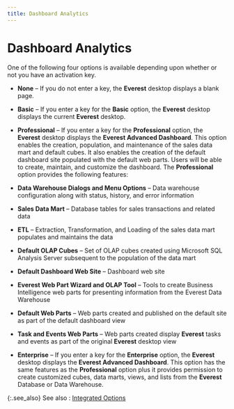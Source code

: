 ```yaml
---
title: Dashboard Analytics
---
```


# Dashboard Analytics


One of the following four options is available depending upon whether  or not you have an activation key.

- **None** –  If you do not enter a key, the **Everest**  desktop displays a blank page.
- **Basic**  – If you enter a key for the **Basic**  option, the **Everest** desktop displays  the current **Everest** desktop.
- **Professional**  – If you enter a key for the **Professional**  option, the **Everest** desktop displays  the **Everest Advanced Dashboard**.  This option enables the creation, population, and maintenance of the sales  data mart and default cubes. It also enables the creation of the default  dashboard site populated with the default web parts. Users will be able  to create, maintain, and customize the dashboard. The **Professional**  option provides the following features:

 - **Data Warehouse 
 Dialogs and Menu Options** – Data warehouse configuration along with  status, history, and error information
 - **Sales Data 
 Mart** – Database tables for sales transactions and related data
 - **ETL**  – Extraction, Transformation, and Loading of the sales data mart populates  and maintains the data
 - **Default OLAP 
 Cubes** – Set of OLAP cubes created using Microsoft SQL Analysis  Server subsequent to the population of the data mart
 - **Default Dashboard 
 Web Site** – Dashboard web site
 - **Everest Web 
 Part Wizard and OLAP Tool** – Tools to create Business Intelligence  web parts for presenting information from the Everest Data Warehouse
 - **Default Web 
 Parts** – Web parts created and published on the default site as  part of the default dashboard view
 - **Task and 
 Events Web Parts** – Web parts created display **Everest**  tasks and events as part of the original **Everest**  desktop view

- **Enterprise**  – If you enter a key for the **Enterprise**  option, the **Everest** desktop displays  the **Everest Advanced Dashboard**.  This option has the same features as the **Professional**  option plus it provides permission to create customized cubes, data marts,  views, and lists from the **Everest**  Database or Data Warehouse.



{:.see_also}
See also
: [Integrated Options]({{site.sc_baseurl}}/misc/add_on_options.html)
